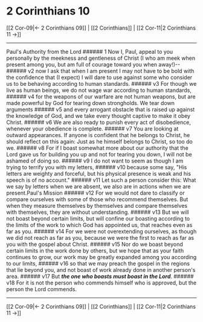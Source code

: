 # 2 Corinthians 10

[[2 Cor-09|← 2 Corinthians 09]] | [[2 Corinthians]] | [[2 Cor-11|2 Corinthians 11 →]]
***

Paul's Authority from the Lord ###### 1 Now I, Paul, appeal to you personally by the meekness and gentleness of Christ (I who am meek when present among you, but am full of courage toward you when away!)-- ###### v2 now I ask that when I am present I may not have to be bold with the confidence that (I expect) I will dare to use against some who consider us to be behaving according to human standards. ###### v3 For though we live as human beings, we do not wage war according to human standards, ###### v4 for the weapons of our warfare are not human weapons, but are made powerful by God for tearing down strongholds. We tear down arguments ###### v5 and every arrogant obstacle that is raised up against the knowledge of God, and we take every thought captive to make it obey Christ. ###### v6 We are also ready to punish every act of disobedience, whenever your obedience is complete. ###### v7 You are looking at outward appearances. If anyone is confident that he belongs to Christ, he should reflect on this again: Just as he himself belongs to Christ, so too do we. ###### v8 For if I boast somewhat more about our authority that the Lord gave us for building you up and not for tearing you down, I will not be ashamed of doing so. ###### v9 I do not want to seem as though I am trying to terrify you with my letters, ###### v10 because some say, "His letters are weighty and forceful, but his physical presence is weak and his speech is of no account." ###### v11 Let such a person consider this: What we say by letters when we are absent, we also are in actions when we are present.Paul's Mission ###### v12 For we would not dare to classify or compare ourselves with some of those who recommend themselves. But when they measure themselves by themselves and compare themselves with themselves, they are without understanding. ###### v13 But we will not boast beyond certain limits, but will confine our boasting according to the limits of the work to which God has appointed us, that reaches even as far as you. ###### v14 For we were not overextending ourselves, as though we did not reach as far as you, because we were the first to reach as far as you with the gospel about Christ. ###### v15 Nor do we boast beyond certain limits in the work done by others, but we hope that as your faith continues to grow, our work may be greatly expanded among you according to our limits, ###### v16 so that we may preach the gospel in the regions that lie beyond you, and not boast of work already done in another person's area. ###### v17 But **_the one who boasts must boast in the Lord_**. ###### v18 For it is not the person who commends himself who is approved, but the person the Lord commends.

***
[[2 Cor-09|← 2 Corinthians 09]] | [[2 Corinthians]] | [[2 Cor-11|2 Corinthians 11 →]]
